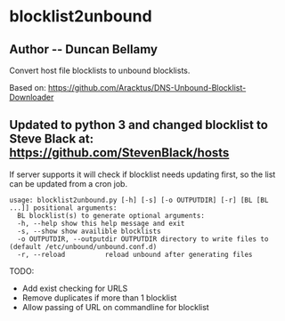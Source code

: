 # blocklist2unbound

Author -- Duncan Bellamy
---
Convert host file blocklists to unbound blocklists.

Based on: 
https://github.com/Aracktus/DNS-Unbound-Blocklist-Downloader

Updated to python 3 and changed blocklist to Steve Black at: 
https://github.com/StevenBlack/hosts
---
If server supports it will check if blocklist needs updating first, so the list can be updated from a cron job.

````
usage: blocklist2unbound.py [-h] [-s] [-o OUTPUTDIR] [-r] [BL [BL ...]] positional arguments:
  BL blocklist(s) to generate optional arguments:
  -h, --help show this help message and exit
  -s, --show show availible blocklists
  -o OUTPUTDIR, --outputdir OUTPUTDIR directory to write files to (default /etc/unbound/unbound.conf.d)
  -r, --reload          reload unbound after generating files
````

TODO:
* Add exist checking for URLS
* Remove duplicates if more than 1 blocklist
* Allow passing of URL on commandline for blocklist